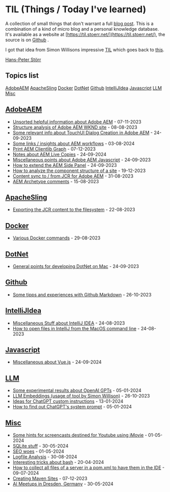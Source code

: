 # TIL (Things / Today I've learned)

A collection of small things that don't warrant a full [blog post](http://hans-peter-stoerr.de/blog.html). This is a
combination of a kind of micro blog and a personal knowledge database. It's available as a website at 
[https://til.stoerr.net/](https://til.stoerr.net/), the source is on [Github](https://github.com/stoerr/til) .

I got that idea from Simon Willisons impressive [TIL](https://til.simonwillison.net/) which goes back to [this](https://dev.to/jbranchaud/how-i-built-a-learning-machine-45k9).

[Hans-Peter Störr](http://www.stoerr.net/)

<!-- ## (Google) Site search -->

<script async src="https://cse.google.com/cse.js?cx=50c32160562ff4d71">
</script>
<div class="gcse-search"></div>



<!-- After that line the rest is generated from makeindex.sh from github workflow  -->
<!-- index start -->


## Topics list

 [AdobeAEM](#AdobeAEM) [ApacheSling](#ApacheSling) [Docker](#Docker) [DotNet](#DotNet) [Github](#Github) [IntelliJIdea](#IntelliJIdea) [Javascript](#Javascript) [LLM](#LLM) [Misc](#Misc)

## [AdobeAEM](#AdobeAEM)

* [Unsorted helpful information about Adobe AEM](AdobeAEM/AemMisc.md) - 07-11-2023
* [Structure analysis of Adobe AEM WKND site](AdobeAEM/AemWKNDStructureReports.md) - 08-08-2023
* [Some relevant info about TouchUI Dialog Creation in Adobe AEM](AdobeAEM/AemTouchUIDialogStuff.md) - 24-09-2023
* [Some links / insights about AEM workflows](AdobeAEM/AemWorkflows.md) - 03-08-2024
* [Print AEM Clientlib Graph](AdobeAEM/AemClientlibGraph.md) - 07-12-2023
* [Notes about AEM Live Copies](AdobeAEM/AEMLiveCopy.md) - 24-09-2024
* [Miscellaneous points about Adobe AEM Javascript](AdobeAEM/AemJavascriptMisc.md) - 24-09-2023
* [How to extend the AEM Side Panel](AdobeAEM/AemSidebarExtension.md) - 24-09-2023
* [How to analyze the component structure of a site](AdobeAEM/AnalyzeSite.md) - 19-12-2023
* [Content sync to / from JCR for Adobe AEM](AdobeAEM/AemContentSync.md) - 31-08-2023
* [AEM Archetype comments](AdobeAEM/AemArchetypeStuff.md) - 15-08-2023

## [ApacheSling](#ApacheSling)

* [Exporting the JCR content to the filesystem](ApacheSling/ContentExportToFilesystem.md) - 22-08-2023

## [Docker](#Docker)

* [Various Docker commands](Docker/VariousDockerCommands.md) - 29-08-2023

## [DotNet](#DotNet)

* [General points for developing DotNet on Mac](DotNet/DotNetOnMac.md) - 24-09-2023

## [Github](#Github)

* [Some tipps and experiences with Github Markdown](Github/GithubMarkdownTipps.md) - 26-10-2023

## [IntelliJIdea](#IntelliJIdea)

* [Miscellaneous Stuff about IntelliJ IDEA](IntelliJIdea/IntellJIdeaMisc.md) - 24-08-2023
* [How to open files in IntelliJ from the MacOS command line](IntelliJIdea/openInIntelliJCommandLine.md) - 24-08-2023

## [Javascript](#Javascript)

* [Miscellaneous about Vue.js](Javascript/VueMisc.md) - 24-09-2024

## [LLM](#LLM)

* [Some experimental results about OpenAI GPTs](LLM/OpenAI-GPTs.md) - 05-01-2024
* [LLM Embeddings (usage of tool by Simon Willison)](LLM/llm-embeddings-swillison.md) - 26-10-2023
* [Ideas for ChatGPT custom instructions](LLM/custominstructions.md) - 13-01-2024
* [How to find out ChatGPT's system prompt](LLM/chatgpt-systemprompt.md) - 05-01-2024

## [Misc](#Misc)

* [Some hints for screencasts destined for Youtube using iMovie](Misc/iMovieYoutubeScreencasts.md) - 01-05-2024
* [SQLite stuff](Misc/sqlite.md) - 30-05-2024
* [SEO woes](Misc/SEO.md) - 01-05-2024
* [Logfile Analysis](Misc/LogfileAnalysis.md) - 30-08-2024
* [Interesting tricks about bash](Misc/bashstuff.md) - 20-04-2024
* [How to collect all files of a server in a pom.xml to have them in the IDE](Misc/collectServerFilesInPom.md) - 09-07-2024
* [Creating Maven Sites](Misc/MavenSite.md) - 07-12-2023
* [AI Meetups in Dresden, Germany](Misc/AI-Meetups-Dresden.md) - 30-05-2024

